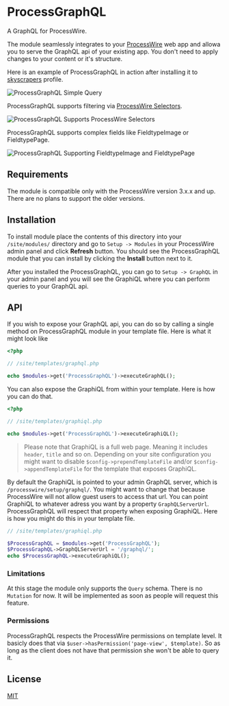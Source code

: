 ProcessGraphQL
==============

A GraphQL for ProcessWire.

The module seamlessly integrates to your [ProcessWire][pw] web app and allowa you to
serve the GraphQL api of your existing app. You don't need to apply changes to
your content or it's structure. 

Here is an example of ProcessGraphQL in action after installing it to 
[skyscrapers][pw-skyscrapers] profile.

![ProcessGraphQL Simple Query][img-query]

ProcessGraphQL supports filtering via [ProcessWire Selectors][pw-selectors].

![ProcessGraphQL Supports ProcessWire Selectors][img-filtering]

ProcessGraphQL supports complex fields like FieldtypeImage or FieldtypePage.

![ProcessGraphQL Supporting FieldtypeImage and FieldtypePage][img-fieldtypes]

## Requirements
The module is compatible only with the ProcessWire version 3.x.x and up.
There are no plans to support the older versions. 

## Installation
To install module place the contents of this directory into your `/site/modules/`
directory and go to `Setup -> Modules` in your ProcessWire admin panel and click
__Refresh__ button. You should see the ProcessGraphQL module that you can install
by clicking the __Install__ button next to it.

After you installed the ProcessGraphQL, you can go to `Setup -> GraphQL` in your
admin panel and you will see the GraphiQL where you can perform queries to your
GraphQL api.

## API
If you wish to expose your GraphQL api, you can do so by calling a single method on
ProcessGraphQL module in your template file. Here is what it might look like
```php
<?php

// /site/templates/graphql.php

echo $modules->get('ProcessGraphQL')->executeGraphQL();
```

You can also expose the GraphiQL from within your template. Here is how you can do that.
```php
<?php

// /site/templates/graphiql.php

echo $modules->get('ProcessGraphQL')->executeGraphiQL();
```
> Please note that GraphiQL is a full web page. Meaning it includes `header`,
> `title` and so on. Depending on your site configuration you might want to
> disable `$config->prependTemplateFile` and/or `$config->appendTemplateFile`
> for the template that exposes GraphiQL.

By default the GraphiQL is pointed to your admin GraphQL server, which is 
`/processwire/setup/graphql/`. You might want to change that because ProcessWire
will not allow guest users to access that url. You can point GraphiQL to whatever adress
you want by a property `GraphQLServerUrl`. ProcessGraphQL will respect that property
when exposing GraphiQL.
Here is how you might do this in your template file.
```php
// /site/templates/graphiql.php

$ProcessGraphQL = $modules->get('ProcessGraphQL');
$ProcessGraphQL->GraphQLServerUrl = '/graphql/';
echo $ProcessGraphQL->executeGraphiQL();
```

### Limitations
At this stage the module only supports the `Query` schema. There is no `Mutation` for now.
It will be implemented as soon as people will request this feature.

### Permissions
ProcessGraphQL respects the ProcessWire permissions on template level. It basicly does that
via `$user->hasPermission('page-view', $template)`. So as long as the client does not have
that permission she won't be able to query it.

## License
[MIT](https://github.com/dadish/ProcessGraphQL/blob/master/LICENSE)

[graphql]: http://graphql.org/
[graphiql]: https://github.com/graphql/graphiql/
[pw]: https://processwire.com
[pw-skyscrapers]: http://demo.processwire.com/
[pw-selectors]: https://processwire.com/api/selectors/
[img-query]: https://raw.githubusercontent.com/dadish/ProcessGraphQL/master/imgs/ProcessGraphQL-Query.gif
[img-filtering]: https://raw.githubusercontent.com/dadish/ProcessGraphQL/master/imgs/ProcessGraphQL-Filtering.gif
[img-fieldtypes]: https://raw.githubusercontent.com/dadish/ProcessGraphQL/master/imgs/ProcessGraphQL-Fieldtypes.gif
